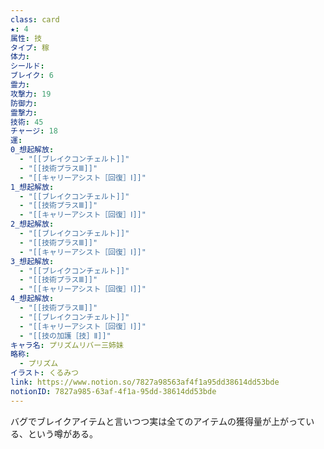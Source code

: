 ```yaml
---
class: card
★: 4
属性: 技
タイプ: 稼
体力: 
シールド: 
ブレイク: 6
霊力: 
攻撃力: 19
防御力: 
霊撃力: 
技術: 45
チャージ: 18
運: 
0_想起解放:
  - "[[ブレイクコンチェルト]]"
  - "[[技術プラスⅢ]]"
  - "[[キャリーアシスト［回復］Ⅰ]]"
1_想起解放:
  - "[[ブレイクコンチェルト]]"
  - "[[技術プラスⅢ]]"
  - "[[キャリーアシスト［回復］Ⅰ]]"
2_想起解放:
  - "[[ブレイクコンチェルト]]"
  - "[[技術プラスⅢ]]"
  - "[[キャリーアシスト［回復］Ⅰ]]"
3_想起解放:
  - "[[ブレイクコンチェルト]]"
  - "[[技術プラスⅢ]]"
  - "[[キャリーアシスト［回復］Ⅰ]]"
4_想起解放:
  - "[[技術プラスⅢ]]"
  - "[[ブレイクコンチェルト]]"
  - "[[キャリーアシスト［回復］Ⅰ]]"
  - "[[技の加護［技］Ⅱ]]"
キャラ名: プリズムリバー三姉妹
略称:
  - プリズム
イラスト: くるみつ
link: https://www.notion.so/7827a98563af4f1a95dd38614dd53bde
notionID: 7827a985-63af-4f1a-95dd-38614dd53bde
---
```

バグでブレイクアイテムと言いつつ実は全てのアイテムの獲得量が上がっている、という噂がある。
